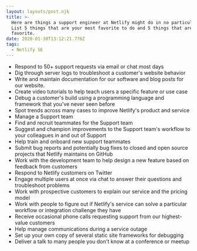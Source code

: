 ```yaml
---
layout: layouts/post.njk
title: >-
  Here are things a support engineer at Netlify might do in no particular order.
  List 5 things that are your most favorite to do and 5 things that are least
  favorite.
date: 2020-01-30T13:12:21.776Z
tags:
  - Netlify SE
---
```

* Respond to 50+ support requests via email or chat most days
* Dig through server logs to troubleshoot a customer's website behavior
* Write and maintain documentation for our software and blog posts for our website.
* Create video tutorials to help teach users a specific feature or use case
* Debug a customer's build using a programming language and framework that you've never seen before
* Spot trends across many cases to improve Netlify's product and service
* Manage a Support team 
* Find and recruit teammates for the Support team
* Suggest and champion improvements to the Support team's workflow to your colleagues in and out of Support
* Help train and onboard new support teammates
* Submit bug reports and potentially bug fixes to closed and open source projects that Netlify maintains on GitHub
* Work with the development team to help design a new feature based on feedback from customers
* Respond to Netlify customers on Twitter
* Engage multiple users at once via chat to answer their questions and troubleshoot problems
* Work with prospective customers to explain our service and the pricing model
* Work with people to figure out if Netlify's service can solve a particular workflow or integration challenge they have
* Receive occasional phone calls requesting support from our highest-value customers
* Help manage communications during a service outage
* Set up your own copy of several static site frameworks for debugging  
* Deliver a talk to many people you don't know at a conference or meetup
